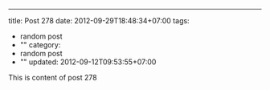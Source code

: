 ---
title: Post 278
date: 2012-09-29T18:48:34+07:00
tags:
  - random post
  - ""
category:
  - random post
  - ""
updated: 2012-09-12T09:53:55+07:00

This is content of post 278